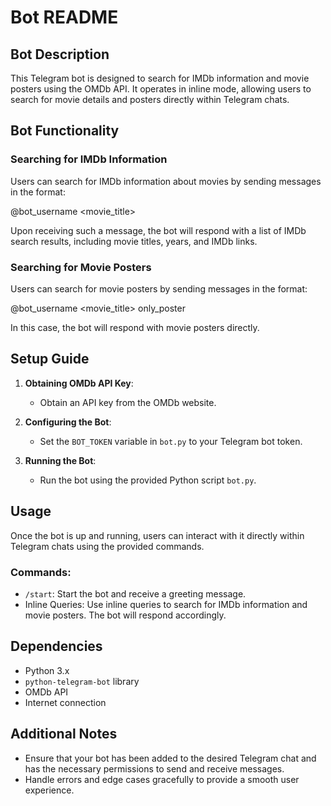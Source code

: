 # Bot README

## Bot Description
This Telegram bot is designed to search for IMDb information and movie posters using the OMDb API. It operates in inline mode, allowing users to search for movie details and posters directly within Telegram chats.

## Bot Functionality
### Searching for IMDb Information
Users can search for IMDb information about movies by sending messages in the format:

@bot_username <movie_title>

Upon receiving such a message, the bot will respond with a list of IMDb search results, including movie titles, years, and IMDb links.

### Searching for Movie Posters
Users can search for movie posters by sending messages in the format:

@bot_username <movie_title> only_poster

In this case, the bot will respond with movie posters directly.

## Setup Guide
1. **Obtaining OMDb API Key**: 
   - Obtain an API key from the OMDb website.

2. **Configuring the Bot**:
   - Set the `BOT_TOKEN` variable in `bot.py` to your Telegram bot token.
   
3. **Running the Bot**:
   - Run the bot using the provided Python script `bot.py`.

## Usage
Once the bot is up and running, users can interact with it directly within Telegram chats using the provided commands.

### Commands:
- `/start`: Start the bot and receive a greeting message.
- Inline Queries: Use inline queries to search for IMDb information and movie posters. The bot will respond accordingly.

## Dependencies
- Python 3.x
- `python-telegram-bot` library
- OMDb API
- Internet connection

## Additional Notes
- Ensure that your bot has been added to the desired Telegram chat and has the necessary permissions to send and receive messages.
- Handle errors and edge cases gracefully to provide a smooth user experience.
